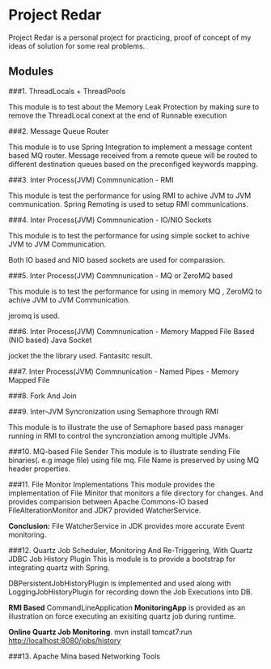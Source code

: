 Project Redar
==============
Project Redar is a personal project for practicing, proof of concept of my ideas of solution for some real problems.

Modules
--------

###1. ThreadLocals + ThreadPools

This module is to test about the Memory Leak Protection by making sure to remove the ThreadLocal conext at the end of
Runnable execution

###2. Message Queue Router

This module is to use Spring Integration to implement a message content based MQ router. Message received from a remote queue
will be routed to different destination queues based on the preconfiged keywords mapping.

###3. Inter Process(JVM) Commnunication - RMI

This module is test the performance for using RMI to achive JVM to JVM communication. Spring Remoting is used to setup
RMI communications.

###4. Inter Process(JVM) Commnunication - IO/NIO Sockets

This module is to test the performance for using simple socket to achive JVM to JVM Communication.

Both IO based and NIO based sockets are used for comparasion.


###5. Inter Process(JVM) Commnunication - MQ or ZeroMQ based

This module is to test the performance for using in memory MQ , ZeroMQ to achive JVM to JVM Communication.

jeromq is used.

###6. Inter Process(JVM) Commnunication - Memory Mapped File Based (NIO based) Java Socket

jocket the the library used. Fantasitc result.

###7. Inter Process(JVM) Commnunication - Named Pipes - Memory Mapped File


###8. Fork And Join

###9. Inter-JVM Syncronization using Semaphore through RMI

This module is to illustrate the use of  Semaphore based pass manager running in RMI to control the syncronziation among multiple JVMs.

###10. MQ-based File Sender
This module is to illustrate sending File binaries(. e.g image file) using file mq. File Name is preserved by using MQ header properties.

###11. File Monitor Implementations
This module provides the implementation of File Minitor that monitors a file directory for changes. And provides
comparision between Apache Commons-IO based FileAlterationMonitor and JDK7 provided WatcherService.

**Conclusion:** File WatcherService in JDK provides more accurate Event monitoring.

###12. Quartz Job Scheduler, Monitoring And Re-Triggering, With Quartz JDBC Job History Plugin
This is module is to provide a bootstrap for integrating quartz with Spring.

DBPersistentJobHistoryPlugin is implemented and used along with LoggingJobHistoryPlugin for recording down the Job Executions into DB.

**RMI Based** CommandLineApplication **MonitoringApp** is provided as an illustration on force executing an exisiting quartz job during runtime.

**Online Quartz Job Monitoring**.
mvn install tomcat7:run
[http://localhost:8080/jobs/history](http://localhost:8080/jobs/history)

###13. Apache Mina based Networking Tools
